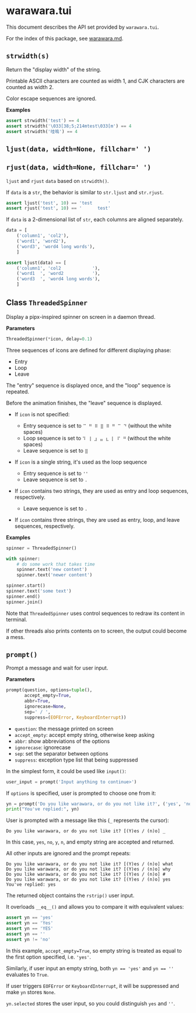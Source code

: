 warawara.tui
===============================================================================

This document describes the API set provided by `warawara.tui`.

For the index of this package, see [warawara.md](warawara.md).


`strwidth(s)`
-----------------------------------------------------------------------------
Return the "display width" of the string.

Printable ASCII characters are counted as width 1, and CJK characters are counted as width 2.

Color escape sequences are ignored.

__Examples__
```python
assert strwidth('test') == 4
assert strwidth('\033[38;5;214mtest\033[m') == 4
assert strwidth('哇嗚') == 4
```


`ljust(data, width=None, fillchar=' ')`
-----------------------------------------------------------------------------
`rjust(data, width=None, fillchar=' ')`
-----------------------------------------------------------------------------
`ljust` and `rjust` `data` based on `strwidth()`.

If `data` is a `str`, the behavior is similar to `str.ljust` and `str.rjust`.

```python
assert ljust('test', 10) == 'test      '
assert rjust('test', 10) == '      test'
```

If `data` is a 2-dimensional list of `str`, each columns are aligned separately.

```python
data = [
    ('column1', 'col2'),
    ('word1', 'word2'),
    ('word3', 'word4 long words'),
    ]

assert ljust(data) == [
    ('column1', 'col2            '),
    ('word1  ', 'word2           '),
    ('word3  ', 'word4 long words'),
    ]
```


Class `ThreadedSpinner`
-----------------------------------------------------------------------------
Display a pipx-inspired spinner on screen in a daemon thread.

__Parameters__
```python
ThreadedSpinner(*icon, delay=0.1)
```

Three sequences of icons are defined for different displaying phase:

* Entry
* Loop
* Leave

The "entry" sequence is displayed once, and the "loop" sequence is repeated.

Before the animation finishes, the "leave" sequence is displayed.

* If `icon` is not specified:

  - Entry sequence is set to `⠉ ⠛ ⠿ ⣿ ⠿ ⠛ ⠉ ⠙` (without the white spaces)
  - Loop sequence is set to `⠹ ⢸ ⣰ ⣤ ⣆ ⡇ ⠏ ⠛` (without the white spaces)
  - Leave sequence is set to `⣿`

* If `icon` is a single string, it's used as the loop sequence

  - Entry sequence is set to `''`
  - Leave sequence is set to `.`

* If `icon` contains two strings, they are used as entry and loop sequences, respectively.

  - Leave sequence is set to `.`

* If `icon` contains three strings, they are used as entry, loop, and leave sequences, respectively.

__Examples__
```python
spinner = ThreadedSpinner()

with spinner:
    # do some work that takes time
    spinner.text('new content')
    spinner.text('newer content')

spinner.start()
spinner.text('some text')
spinner.end()
spinner.join()
```

Note that `ThreadedSpinner` uses control sequences to redraw its content in terminal.

If other threads also prints contents on to screen, the output could become a mess.


`prompt()`
-----------------------------------------------------------------------------
Prompt a message and wait for user input.

__Parameters__
```python
prompt(question, options=tuple(),
       accept_empty=True,
       abbr=True,
       ignorecase=None,
       sep=' / ',
       suppress=(EOFError, KeyboardInterrupt))
```

*   `question`: the message printed on screen
*   `accept_empty`: accept empty string, otherwise keep asking
*   `abbr`: show abbreviations of the options
*   `ignorecase`: ignorecase
*   `sep`: set the separator between options
*   `suppress`: exception type list that being suppressed

In the simplest form, it could be used like `input()`:
```python
user_input = prompt('Input anything to continue>')
```

If `options` is specified, user is prompted to choose one from it:
```python
yn = prompt('Do you like warawara, or do you not like it?', ('yes', 'no'))
print("You've replied:", yn)
```
User is prompted with a message like this (`_` represents the cursor):
```
Do you like warawara, or do you not like it? [(Y)es / (n)o] _
```
In this case, `yes`, `no`, `y`, `n`, and empty string are accepted and returned.

All other inputs are ignored and the prompt repeats:
```
Do you like warawara, or do you not like it? [(Y)es / (n)o] what
Do you like warawara, or do you not like it? [(Y)es / (n)o] why
Do you like warawara, or do you not like it? [(Y)es / (n)o] #
Do you like warawara, or do you not like it? [(Y)es / (n)o] yes
You've replied: yes
```

The returned object contains the `rstrip()` user input.

It overloads `__eq__()` and allows you to compare it with equivalent values:

```python
assert yn == 'yes'
assert yn == 'Yes'
assert yn == 'YES'
assert yn == ''
assert yn != 'no'
```

In this example, `accept_empty=True`, so empty string is treated as equal
to the first option specified, i.e. `'yes'`.

Similarly, if user input an empty string, both `yn == 'yes'` and `yn == ''` evaluates to `True`.

If user triggers `EOFError` or `KeyboardInterrupt`,
it will be suppressed and make `yn` stores `None`.

`yn.selected` stores the user input, so you could distinguish `yes` and `''`.
